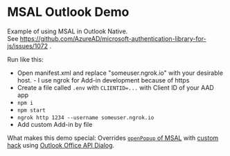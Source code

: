 # MSAL Outlook Demo

Example of using MSAL in Outlook Native.  
See https://github.com/AzureAD/microsoft-authentication-library-for-js/issues/1072 .

Run like this:
  * Open manifest.xml and replace "someuser.ngrok.io" with your desirable host. - I use ngrok for Add-in development because of https
  * Create a file called `.env` with `CLIENTID=...` with Client ID of your AAD app
  * `npm i`
  * `npm start`
  * `ngrok http 1234 --username someuser.ngrok.io`
  * Add custom Add-in by file
  
  
What makes this demo special:
Overrides [`openPopup` of MSAL](https://github.com/AzureAD/microsoft-authentication-library-for-js/blob/e3f4081/lib/msal-core/src/UserAgentApplication.ts#L738-L770) with [custom hack](https://github.com/eirikb/msal-outlook-demo/blob/2a034bc/app.js#L62-L77) using [Outlook Office API Dialog](https://docs.microsoft.com/en-us/javascript/api/office/office.dialogoptions).  
